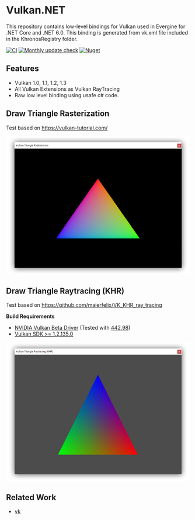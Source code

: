 # Vulkan.NET
This repository contains low-level bindings for Vulkan used in Evergine for .NET Core and .NET 6.0.
This binding is generated from vk.xml file included in the KhronosRegistry folder.

[![CI](https://github.com/EvergineTeam/Vulkan.NET/actions/workflows/CI.yml/badge.svg)](https://github.com/EvergineTeam/Vulkan.NET/actions/workflows/CI.yml)
[![Monthly update check](https://github.com/EvergineTeam/Vulkan.NET/actions/workflows/monthly_update.yml/badge.svg)](https://github.com/EvergineTeam/Vulkan.NET/actions/workflows/monthly_update.yml)
[![Nuget](https://img.shields.io/nuget/v/Evergine.Bindings.Vulkan?logo=nuget)](https://www.nuget.org/packages/Evergine.Bindings.Vulkan)

## Features

- Vulkan 1.0, 1.1, 1.2, 1.3
- All Vulkan Extensions as Vulkan RayTracing
- Raw low level binding using usafe c# code.

## Draw Triangle Rasterization
Test based on https://vulkan-tutorial.com/

![alt Draw Triangle Rasterization](https://github.com/EvergineTeam/Vulkan.NET/blob/master/RasterizationTest.png)

## Draw Triangle Raytracing (KHR)
Test based on https://github.com/maierfelix/VK_KHR_ray_tracing

**Build Requirements**
 - [NVIDIA Vulkan Beta Driver](https://developer.nvidia.com/vulkan-driver) (Tested with [442.98](https://developer.nvidia.com/vulkan-beta-44298-windows-10))
 - [Vulkan SDK >= 1.2.135.0](https://vulkan.lunarg.com/sdk/home)

![alt Draw Triangle Raytracing](https://github.com/EvergineTeam/Vulkan.NET/blob/master/RaytracingTest.png)

## Related Work

- [vk](https://github.com/mellinoe/vk)
